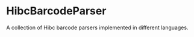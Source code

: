 HibcBarcodeParser
==========

A collection of Hibc barcode parsers implemented in different languages. 
